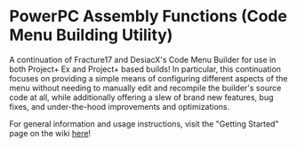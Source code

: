 # PowerPC Assembly Functions (Code Menu Building Utility)
A continuation of Fracture17 and DesiacX's Code Menu Builder for use in both Project+ Ex and Project+ based builds! In particular, this continuation focuses on providing a simple means of configuring different aspects of the menu without needing to manually edit and recompile the builder's source code at all, while additionally offering a slew of brand new features, bug fixes, and under-the-hood improvements and optimizations.

For general information and usage instructions, visit the "Getting Started" page on the wiki [here](https://github.com/QuickLava/PowerPC-Assembly-Functions/wiki/1.-Getting-Started)!
